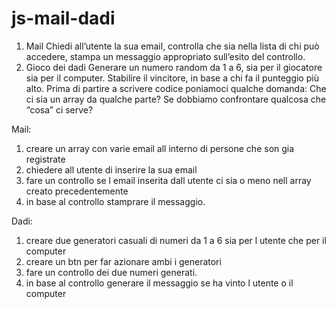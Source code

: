 # js-mail-dadi

1. Mail
Chiedi all’utente la sua email,
controlla che sia nella lista di chi può accedere,
stampa un messaggio appropriato sull’esito del controllo.
2. Gioco dei dadi
Generare un numero random da 1 a 6, sia per il giocatore sia per il computer.
Stabilire il vincitore, in base a chi fa il punteggio più alto.
Prima di partire a scrivere codice poniamoci qualche domanda:
Che ci sia un array da qualche parte?
Se dobbiamo confrontare qualcosa che “cosa” ci serve?

Mail: 
1. creare un array con varie email all interno di persone che son gia registrate
2. chiedere all utente di inserire la sua email
3. fare un controllo se l email inserita dall utente ci sia o meno nell array creato precedentemente
4. in base al controllo stamprare il messaggio.

Dadi: 
1. creare due generatori casuali di numeri da 1 a 6 sia per l utente che per il computer
2. creare un btn per far azionare ambi i generatori
3. fare un controllo dei due numeri generati.
4. in base al controllo generare il messaggio se ha vinto l utente o il computer